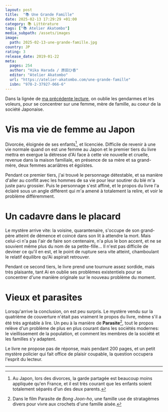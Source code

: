 ```yaml
---
layout: post
title:  "📚 Une Grande Famille"
date: 2025-02-13 17:29:29 +01:00
category: 📚 Littérature
tags: ["📚 Atelier Akatombo"]
media_subpath: /assets/images
image:
  path: 2025-02-13-une-grande-famille.jpg
country: JP
rating: 3
release_date: 2019-01-22
meta:
  pages: 254
  author: "Hika Harada / 原田ひ香"
  editor: "Atelier Akatombo"
  url: "https://atelier-akatombo.com/une-grande-famille"
  isbn: "978-2-37927-066-6"
---
```


Dans la lignée de [ma précédente lecture](/posts/le-point-zero/), on oublie les gendarmes et les voleurs, pour se concentrer sur une femme, mère de famille, au coeur de la société Japonaise.

# Vis ma vie de femme au Japon

Divorcée, éloignée de ses enfants[^1], et licenciée. Difficile de revenir à une vie normale quand on est une femme au Japon et le premier tiers du livre mettra en exergue la détresse d'Ai face à cette vie nouvelle et cruelle, revenue dans la maison familiale, en présence de sa mère et sa grand-mère, deux femmes acariâtres et égoïstes.

Pendant ce premier tiers, j'ai trouvé le personnage détestable, et sa manière d'aller au conflit avec les hommes de sa vie pour leur soutirer du blé m'a juste paru grossier. Puis le personnage s'est affiné, et le propos du livre l'a éclairé sous un angle différent qui m'a amené à totalement la relire, et voir le problème différemment.

# Un cadavre dans le placard

Le mystère arrive vite: la voisine, quarantenaire, s'occupe de son grand-père atteint de démence et coincé dans son lit à attendre la mort. Mais celui-ci n'a pas l'air de faire son centenaire, n'a plus le bon accent, et ne se souvient même plus du nom de sa petite-fille... Il n'est pas difficile de deviner ce qu'il en est, et le point de rupture sera vite atteint, chamboulant le relatif équilibre qu'Ai aspirait retrouver.

Pendant ce second tiers, le livre prend une tournure assez sordide, mais très plaisante, tant Ai en oublie ses problèmes existentiels pour se concentrer d'une manière originale sur le nouveau problème du moment.

# Vieux et parasites

Lorsqu'arrive la conclusion, on est peu surpris. Le mystère vendu sur la quatrième de couverture n'était pas vraiment le propos du livre, même s'il a été très agréable à lire. Un peu à la manière de **Parasite**[^2], tout le propos relève d'un problème de plus en plus courant dans les sociétés modernes: le vieillissement de la population, et comment les membres de la société et les familles s'y adaptent.

Le livre ne propose pas de réponse, mais pendant 200 pages, et un petit mystère policier qui fait office de plaisir coupable, la question occupera l'esprit du lecteur.

* * *
[^1]: Au Japon, lors des divorces, la garde partagée est beaucoup moins appliquée qu'en France, et il est très courant que les enfants soient totalement séparés d'un des deux parents.
[^2]: Dans le film <wiki page="Parasite (film, 2019)">Parasite</wiki> de *Bong Joon-ho*, une famille use de stratagèmes divers pour vivre aux crochets d'une famille aisée.
